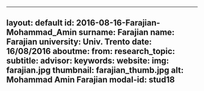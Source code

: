 ---
layout: default 
id: 2016-08-16-Farajian-Mohammad_Amin
surname: Farajian
name: Farajian
university: Univ. Trento
date: 16/08/2016
aboutme: 
from: 
research_topic: 
subtitle: 
advisor: 
keywords: 
website: 
img: farajian.jpg
thumbnail: farajian_thumb.jpg
alt: Mohammad Amin Farajian
modal-id: stud18
------
